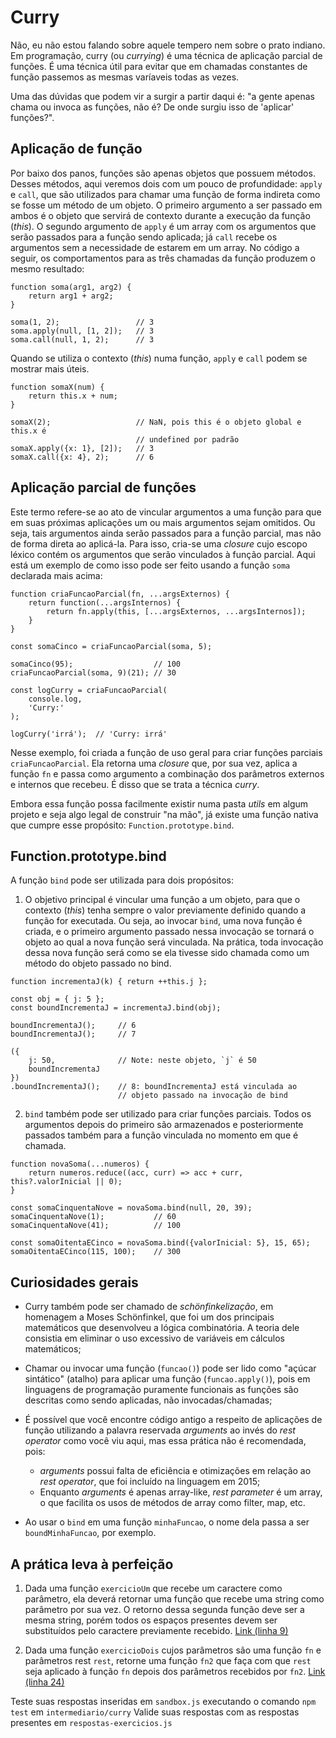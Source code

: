 # Curry

Não, eu não estou falando sobre aquele tempero nem sobre o prato indiano.
Em programação, curry (ou _currying_) é uma técnica de aplicação parcial de funções. É uma técnica útil para evitar que em chamadas constantes de função passemos as mesmas varíaveis todas as vezes.

Uma das dúvidas que podem vir a surgir a partir daqui é: "a gente apenas chama ou invoca as funções, não é? De onde surgiu isso de 'aplicar' funções?".

## Aplicação de função

Por baixo dos panos, funções são apenas objetos que possuem métodos. Desses métodos, aqui veremos dois com um pouco de profundidade: `apply` e `call`, que são utilizados para chamar uma função de forma indireta como se fosse um método de um objeto. O primeiro argumento a ser passado em ambos é o objeto que servirá de contexto durante a execução da função (_this_). O segundo argumento de `apply` é um array com os argumentos que serão passados para a função sendo aplicada; já `call` recebe os argumentos sem a necessidade de estarem em um array. No código a seguir, os comportamentos para as três chamadas da função produzem o mesmo resultado:

```
function soma(arg1, arg2) {
    return arg1 + arg2;
}

soma(1, 2);                 // 3
soma.apply(null, [1, 2]);   // 3
soma.call(null, 1, 2);      // 3
```

Quando se utiliza o contexto (_this_) numa função, `apply` e `call` podem se mostrar mais úteis.

```
function somaX(num) {
    return this.x + num;
}

somaX(2);                   // NaN, pois this é o objeto global e this.x é
                            // undefined por padrão
somaX.apply({x: 1}, [2]);   // 3
somaX.call({x: 4}, 2);      // 6
```

## Aplicação parcial de funções

Este termo refere-se ao ato de vincular argumentos a uma função para que em suas próximas aplicações um ou mais argumentos sejam omitidos. Ou seja, tais argumentos ainda serão passados para a função parcial, mas não de forma direta ao aplicá-la. Para isso, cria-se uma _closure_ cujo escopo léxico contém os argumentos que serão vinculados à função parcial. Aqui está um exemplo de como isso pode ser feito usando a função `soma` declarada mais acima:

```
function criaFuncaoParcial(fn, ...argsExternos) {
    return function(...argsInternos) {
        return fn.apply(this, [...argsExternos, ...argsInternos]);
    }
}

const somaCinco = criaFuncaoParcial(soma, 5);

somaCinco(95);                  // 100
criaFuncaoParcial(soma, 9)(21); // 30

const logCurry = criaFuncaoParcial(
    console.log,
    'Curry:'
);

logCurry('irrá');  // 'Curry: irrá'
```

Nesse exemplo, foi criada a função de uso geral para criar funções parciais `criaFuncaoParcial`. Ela retorna uma _closure_ que, por sua vez, aplica a função `fn` e passa como argumento a combinação dos parâmetros externos e internos que recebeu. É disso que se trata a técnica _curry_.

Embora essa função possa facilmente existir numa pasta _utils_ em algum projeto e seja algo legal de construir "na mão", já existe uma função nativa que cumpre esse propósito: `Function.prototype.bind`.

## Function.prototype.bind

A função `bind` pode ser utilizada para dois propósitos:

1. O objetivo principal é vincular uma função a um objeto, para que o contexto (_this_) tenha sempre o valor previamente definido quando a função for executada. Ou seja, ao invocar `bind`, uma nova função é criada, e o primeiro argumento passado nessa invocação se tornará o objeto ao qual a nova função será vinculada. Na prática, toda invocação dessa nova função será como se ela tivesse sido chamada como um método do objeto passado no bind.

```
function incrementaJ(k) { return ++this.j };

const obj = { j: 5 };
const boundIncrementaJ = incrementaJ.bind(obj);

boundIncrementaJ();     // 6
boundIncrementaJ();     // 7

({
    j: 50,              // Note: neste objeto, `j` é 50
    boundIncrementaJ
})
.boundIncrementaJ();    // 8: boundIncrementaJ está vinculada ao
                        // objeto passado na invocação de bind
```

2. `bind` também pode ser utilizado para criar funções parciais. Todos os argumentos depois do primeiro são armazenados e posteriormente passados também para a função vinculada no momento em que é chamada.

```
function novaSoma(...numeros) {
    return numeros.reduce((acc, curr) => acc + curr, this?.valorInicial || 0); 
}

const somaCinquentaNove = novaSoma.bind(null, 20, 39);
somaCinquentaNove(1);           // 60
somaCinquentaNove(41);          // 100

const somaOitentaECinco = novaSoma.bind({valorInicial: 5}, 15, 65);
somaOitentaECinco(115, 100);    // 300
```


## Curiosidades gerais
- Curry também pode ser chamado de _schönfinkelização_, em homenagem a Moses Schönfinkel, que foi um dos principais matemáticos que desenvolveu a lógica combinatória. A teoria dele consistia em eliminar o uso excessivo de variáveis em cálculos matemáticos;

- Chamar ou invocar uma função (`funcao()`) pode ser lido como "açúcar sintático" (atalho) para aplicar uma função (`funcao.apply()`), pois em linguagens de programação puramente funcionais as funções são descritas como sendo aplicadas, não invocadas/chamadas;

- É possível que você encontre código antigo a respeito de aplicações de função utilizando a palavra reservada _arguments_ ao invés do _rest operator_ como você viu aqui, mas essa prática não é recomendada, pois:
    - _arguments_ possui falta de eficiência e otimizações em relação ao _rest operator_, que foi incluído na linguagem em 2015;
    - Enquanto _arguments_ é apenas array-like, _rest parameter_ é um array, o que facilita os usos de métodos de array como filter, map, etc.

- Ao usar o `bind` em uma função `minhaFuncao`, o nome dela passa a ser `boundMinhaFuncao`, por exemplo.


## A prática leva à perfeição

1. Dada uma função `exercicioUm` que recebe um caractere como parâmetro, ela deverá retornar uma função que recebe uma string como parâmetro por sua vez. O retorno dessa segunda função deve ser a mesma string, porém todos os espaços presentes devem ser substituídos pelo caractere previamente recebido. [Link (linha 9)](./sandbox.js)

2. Dada uma função `exercicioDois` cujos parâmetros são uma função `fn` e parâmetros rest `rest`, retorne uma função `fn2` que faça com que `rest` seja aplicado à função `fn` depois dos parâmetros recebidos por `fn2`. [Link (linha 24)](./sandbox.js)

Teste suas respostas inseridas em `sandbox.js` executando o comando `npm test` em `intermediario/curry`
Valide suas respostas com as respostas presentes em `respostas-exercicios.js`
